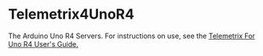 # Telemetrix4UnoR4


The Arduino Uno R4 Servers. For instructions on use, 
see the [Telemetrix For Uno R4 User's Guide.]([https://mryslab.github.io/telemetrix_uno_r4/](https://mryslab.github.io/telemetrix-uno-r4/)https://mryslab.github.io/telemetrix-uno-r4/)
